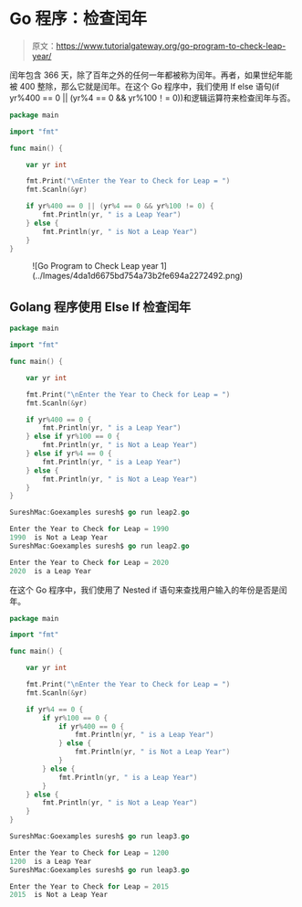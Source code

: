 # Go 程序：检查闰年

> 原文：<https://www.tutorialgateway.org/go-program-to-check-leap-year/>

闰年包含 366 天，除了百年之外的任何一年都被称为闰年。再者，如果世纪年能被 400 整除，那么它就是闰年。在这个 Go 程序中，我们使用 If else 语句(if yr%400 == 0 || (yr%4 == 0 && yr%100！= 0))和逻辑运算符来检查闰年与否。

```go
package main

import "fmt"

func main() {

    var yr int

    fmt.Print("\nEnter the Year to Check for Leap = ")
    fmt.Scanln(&yr)

    if yr%400 == 0 || (yr%4 == 0 && yr%100 != 0) {
        fmt.Println(yr, " is a Leap Year")
    } else {
        fmt.Println(yr, " is Not a Leap Year")
    }
}
```

<figure class="wp-block-image size-large">![Go Program to Check Leap year 1](../Images/4da1d6675bd754a73b2fe694a2272492.png)</figure>

## Golang 程序使用 Else If 检查闰年

```go
package main

import "fmt"

func main() {

    var yr int

    fmt.Print("\nEnter the Year to Check for Leap = ")
    fmt.Scanln(&yr)

    if yr%400 == 0 {
        fmt.Println(yr, " is a Leap Year")
    } else if yr%100 == 0 {
        fmt.Println(yr, " is Not a Leap Year")
    } else if yr%4 == 0 {
        fmt.Println(yr, " is a Leap Year")
    } else {
        fmt.Println(yr, " is Not a Leap Year")
    }
}
```

```go
SureshMac:Goexamples suresh$ go run leap2.go

Enter the Year to Check for Leap = 1990
1990  is Not a Leap Year
SureshMac:Goexamples suresh$ go run leap2.go

Enter the Year to Check for Leap = 2020
2020  is a Leap Year
```

在这个 Go 程序中，我们使用了 Nested if 语句来查找用户输入的年份是否是闰年。

```go
package main

import "fmt"

func main() {

    var yr int

    fmt.Print("\nEnter the Year to Check for Leap = ")
    fmt.Scanln(&yr)

    if yr%4 == 0 {
        if yr%100 == 0 {
            if yr%400 == 0 {
                fmt.Println(yr, " is a Leap Year")
            } else {
                fmt.Println(yr, " is Not a Leap Year")
            }
        } else {
            fmt.Println(yr, " is a Leap Year")
        }
    } else {
        fmt.Println(yr, " is Not a Leap Year")
    }
}
```

```go
SureshMac:Goexamples suresh$ go run leap3.go

Enter the Year to Check for Leap = 1200
1200  is a Leap Year
SureshMac:Goexamples suresh$ go run leap3.go

Enter the Year to Check for Leap = 2015
2015  is Not a Leap Year
```